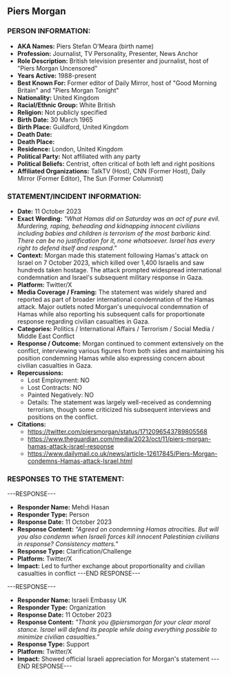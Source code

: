 ## Piers Morgan

### PERSON INFORMATION:
- **AKA Names:** Piers Stefan O'Meara (birth name)
- **Profession:** Journalist, TV Personality, Presenter, News Anchor
- **Role Description:** British television presenter and journalist, host of "Piers Morgan Uncensored"
- **Years Active:** 1988-present
- **Best Known For:** Former editor of Daily Mirror, host of "Good Morning Britain" and "Piers Morgan Tonight"
- **Nationality:** United Kingdom
- **Racial/Ethnic Group:** White British
- **Religion:** Not publicly specified
- **Birth Date:** 30 March 1965
- **Birth Place:** Guildford, United Kingdom
- **Death Date:** 
- **Death Place:** 
- **Residence:** London, United Kingdom
- **Political Party:** Not affiliated with any party
- **Political Beliefs:** Centrist, often critical of both left and right positions
- **Affiliated Organizations:** TalkTV (Host), CNN (Former Host), Daily Mirror (Former Editor), The Sun (Former Columnist)

### STATEMENT/INCIDENT INFORMATION:
- **Date:** 11 October 2023
- **Exact Wording:** *"What Hamas did on Saturday was an act of pure evil. Murdering, raping, beheading and kidnapping innocent civilians including babies and children is terrorism of the most barbaric kind. There can be no justification for it, none whatsoever. Israel has every right to defend itself and respond."*
- **Context:** Morgan made this statement following Hamas's attack on Israel on 7 October 2023, which killed over 1,400 Israelis and saw hundreds taken hostage. The attack prompted widespread international condemnation and Israel's subsequent military response in Gaza.
- **Platform:** Twitter/X
- **Media Coverage / Framing:** The statement was widely shared and reported as part of broader international condemnation of the Hamas attack. Major outlets noted Morgan's unequivocal condemnation of Hamas while also reporting his subsequent calls for proportionate response regarding civilian casualties in Gaza.
- **Categories:** Politics / International Affairs / Terrorism / Social Media / Middle East Conflict
- **Response / Outcome:** Morgan continued to comment extensively on the conflict, interviewing various figures from both sides and maintaining his position condemning Hamas while also expressing concern about civilian casualties in Gaza.
- **Repercussions:**
  - Lost Employment: NO
  - Lost Contracts: NO
  - Painted Negatively: NO
  - Details: The statement was largely well-received as condemning terrorism, though some criticized his subsequent interviews and positions on the conflict.
- **Citations:** 
  - https://twitter.com/piersmorgan/status/1712096543789805568
  - https://www.theguardian.com/media/2023/oct/11/piers-morgan-hamas-attack-israel-response
  - https://www.dailymail.co.uk/news/article-12617845/Piers-Morgan-condemns-Hamas-attack-Israel.html

### RESPONSES TO THE STATEMENT:

---RESPONSE---
- **Responder Name:** Mehdi Hasan
- **Responder Type:** Person
- **Response Date:** 11 October 2023
- **Response Content:** *"Agreed on condemning Hamas atrocities. But will you also condemn when Israeli forces kill innocent Palestinian civilians in response? Consistency matters."*
- **Response Type:** Clarification/Challenge
- **Platform:** Twitter/X
- **Impact:** Led to further exchange about proportionality and civilian casualties in conflict
---END RESPONSE---

---RESPONSE---
- **Responder Name:** Israeli Embassy UK
- **Responder Type:** Organization
- **Response Date:** 11 October 2023
- **Response Content:** *"Thank you @piersmorgan for your clear moral stance. Israel will defend its people while doing everything possible to minimize civilian casualties."*
- **Response Type:** Support
- **Platform:** Twitter/X
- **Impact:** Showed official Israeli appreciation for Morgan's statement
---END RESPONSE---